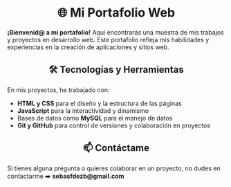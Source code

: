 <h1 align="center">🌐 Mi Portafolio Web</h1>
<p><strong>¡Bienvenid@ a mi portafolio!</strong> Aquí encontrarás una muestra de mis trabajos y proyectos en desarrollo web. Este portafolio refleja mis habilidades y experiencias en la creación de aplicaciones y sitios web.</p>

<h2 align="center">🛠️ Tecnologías y Herramientas</h2>
<p>En mis proyectos, he trabajado con:</p>

- <strong>HTML y CSS</strong> para el diseño y la estructura de las páginas
- <strong>JavaScript</strong> para la interactividad y dinamismo
- Bases de datos como <strong>MySQL</strong> para el manejo de datos
- <strong>Git y GitHub</strong> para control de versiones y colaboración en proyectos

<h2 align="center">📫 Contáctame</h2>
<p>Si tienes alguna pregunta o quieres colaborar en un proyecto, no dudes en contactarme ➡️ <strong>sebasfdezb@gmail.com</strong></p>
